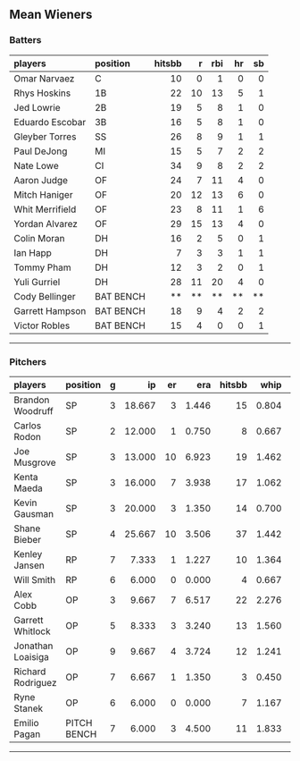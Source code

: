 ## Mean Wieners

### Batters

 
|players         |position  | hitsbb|  r| rbi| hr| sb| 
|:---------------|:---------|------:|--:|---:|--:|--:| 
|Omar Narvaez    |C         |     10|  0|   1|  0|  0| 
|Rhys Hoskins    |1B        |     22| 10|  13|  5|  1| 
|Jed Lowrie      |2B        |     19|  5|   8|  1|  0| 
|Eduardo Escobar |3B        |     16|  5|   8|  1|  0| 
|Gleyber Torres  |SS        |     26|  8|   9|  1|  1| 
|Paul DeJong     |MI        |     15|  5|   7|  2|  2| 
|Nate Lowe       |CI        |     34|  9|   8|  2|  2| 
|Aaron Judge     |OF        |     24|  7|  11|  4|  0| 
|Mitch Haniger   |OF        |     20| 12|  13|  6|  0| 
|Whit Merrifield |OF        |     23|  8|  11|  1|  6| 
|Yordan Alvarez  |OF        |     29| 15|  13|  4|  0| 
|Colin Moran     |DH        |     16|  2|   5|  0|  1| 
|Ian Happ        |DH        |      7|  3|   3|  1|  1| 
|Tommy Pham      |DH        |     12|  3|   2|  0|  1| 
|Yuli Gurriel    |DH        |     28| 11|  20|  4|  0| 
|Cody Bellinger  |BAT BENCH |     **| **|  **| **| **| 
|Garrett Hampson |BAT BENCH |     18|  9|   4|  2|  2| 
|Victor Robles   |BAT BENCH |     15|  4|   0|  0|  1| 

* * *

### Pitchers

 
|players           |position    |  g|     ip| er|   era| hitsbb|  whip| so|  w| sv| 
|:-----------------|:-----------|--:|------:|--:|-----:|------:|-----:|--:|--:|--:| 
|Brandon Woodruff  |SP          |  3| 18.667|  3| 1.446|     15| 0.804| 25|  1|  0| 
|Carlos Rodon      |SP          |  2| 12.000|  1| 0.750|      8| 0.667| 20|  2|  0| 
|Joe Musgrove      |SP          |  3| 13.000| 10| 6.923|     19| 1.462| 17|  0|  0| 
|Kenta Maeda       |SP          |  3| 16.000|  7| 3.938|     17| 1.062| 14|  1|  0| 
|Kevin Gausman     |SP          |  3| 20.000|  3| 1.350|     14| 0.700| 24|  2|  0| 
|Shane Bieber      |SP          |  4| 25.667| 10| 3.506|     37| 1.442| 37|  2|  0| 
|Kenley Jansen     |RP          |  7|  7.333|  1| 1.227|     10| 1.364|  7|  0|  2| 
|Will Smith        |RP          |  6|  6.000|  0| 0.000|      4| 0.667|  5|  0|  4| 
|Alex Cobb         |OP          |  3|  9.667|  7| 6.517|     22| 2.276| 14|  0|  0| 
|Garrett Whitlock  |OP          |  5|  8.333|  3| 3.240|     13| 1.560|  8|  0|  0| 
|Jonathan Loaisiga |OP          |  9|  9.667|  4| 3.724|     12| 1.241|  8|  1|  1| 
|Richard Rodriguez |OP          |  7|  6.667|  1| 1.350|      3| 0.450|  5|  0|  4| 
|Ryne Stanek       |OP          |  6|  6.000|  0| 0.000|      7| 1.167|  9|  0|  1| 
|Emilio Pagan      |PITCH BENCH |  7|  6.000|  3| 4.500|     11| 1.833|  8|  0|  0| 


* * *


